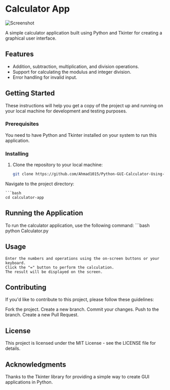 # Calculator App

![Screenshot](https://github.com/Ahmad1015/Python-GUI-Calculator-Using-Tkinter/assets/129595472/267491ec-b978-4b62-9579-d99d7b7c6956)


A simple calculator application built using Python and Tkinter for creating a graphical user interface.

## Features

- Addition, subtraction, multiplication, and division operations.
- Support for calculating the modulus and integer division.
- Error handling for invalid input.

## Getting Started

These instructions will help you get a copy of the project up and running on your local machine for development and testing purposes.

### Prerequisites

You need to have Python and Tkinter installed on your system to run this application.

### Installing

1. Clone the repository to your local machine:

   ```bash
   git clone https://github.com/Ahmad1015/Python-GUI-Calculator-Using-Tkinter.git

Navigate to the project directory:

    ```bash
    cd calculator-app
   
## Running the Application
To run the calculator application, use the following command:
    ```bash
    python Calculator.py

## Usage
    Enter the numbers and operations using the on-screen buttons or your keyboard.
    Click the "=" button to perform the calculation.
    The result will be displayed on the screen.

## Contributing
If you'd like to contribute to this project, please follow these guidelines:

Fork the project.
Create a new branch. 
Commit your changes. 
Push to the branch.
Create a new Pull Request.
## License
This project is licensed under the MIT License - see the LICENSE file for details.

## Acknowledgments
Thanks to the Tkinter library for providing a simple way to create GUI applications in Python.
